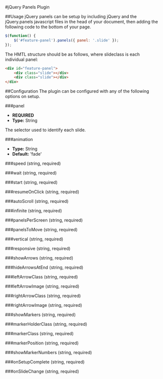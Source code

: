 #jQuery Panels Plugin

##Usage
jQuery panels can be setup by including jQuery and the jQuery.panels javascript files in the head of your document, then adding the following code to the bottom of your page.

```javascript
$(function() {
    $('#feature-panel').panels({ panel: '.slide' });
});
```

The HMTL structure should be as follows, where slideclass is each individual panel:
```html
<div id="feature-panel">
	<div class="slide"></div>
	<div class="slide"></div>
</div>
```

##Configuration
The plugin can be configured with any of the following options on setup.

###panel

- **REQUIRED**
- **Type:** String

The selector used to identify each slide.

###animation 
- **Type:** String
- **Default:** 'fade'

###speed (string, required)

###wait (string, required)

###start (string, required)

###resumeOnClick (string, required)

###autoScroll (string, required)

###infinite (string, required)

###panelsPerScreen (string, required)

###panelsToMove (string, required)

###vertical (string, required)

###responsive (string, required)

###showArrows (string, required)

###hideArrowsAtEnd (string, required)

###leftArrowClass (string, required)

###leftArrowImage (string, required)

###rightArrowClass (string, required)

###rightArrowImage (string, required)

###showMarkers (string, required)

###markerHolderClass (string, required)

###markerClass (string, required)

###markerPosition (string, required)

###showMarkerNumbers (string, required)

###onSetupComplete (string, required)

###onSlideChange (string, required)
